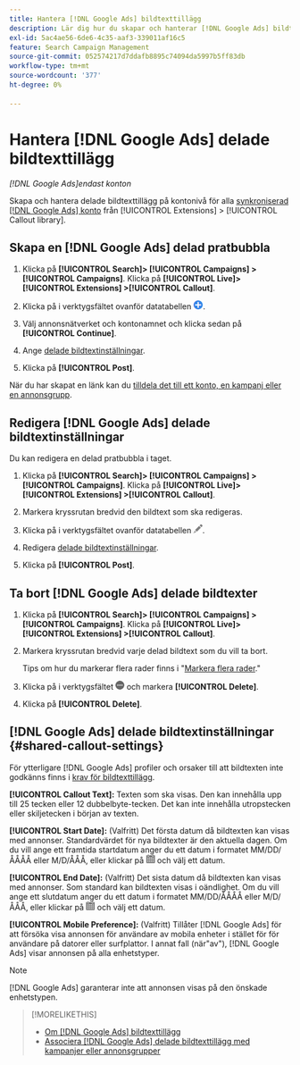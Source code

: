 ```yaml
---
title: Hantera [!DNL Google Ads] bildtexttillägg
description: Lär dig hur du skapar och hanterar [!DNL Google Ads] bildtexttillägg.
exl-id: 5ac4ae56-6de6-4c35-aaf3-339011af16c5
feature: Search Campaign Management
source-git-commit: 052574217d7ddafb8895c74094da5997b5ff83db
workflow-type: tm+mt
source-wordcount: '377'
ht-degree: 0%

---
```


# Hantera [!DNL Google Ads] delade bildtexttillägg

*[!DNL Google Ads]endast konton*

Skapa och hantera delade bildtexttillägg på kontonivå för alla [synkroniserad [!DNL Google Ads] konto](/help/search-social-commerce/campaign-management/accounts/ad-network-account-about.md) från [!UICONTROL Extensions] > [!UICONTROL Callout library].

## Skapa en [!DNL Google Ads] delad pratbubbla

1. Klicka på **[!UICONTROL Search]> [!UICONTROL Campaigns] >[!UICONTROL Campaigns]**. Klicka på **[!UICONTROL Live]> [!UICONTROL Extensions] >[!UICONTROL Callout]**.

1. Klicka på i verktygsfältet ovanför datatabellen ![Skapa](/help/search-social-commerce/assets/add.png "Skapa").

1. Välj annonsnätverket och kontonamnet och klicka sedan på **[!UICONTROL Continue]**.

1. Ange [delade bildtextinställningar](#shared-callout-settings).

1. Klicka på **[!UICONTROL Post]**.

När du har skapat en länk kan du [tilldela det till ett konto, en kampanj eller en annonsgrupp](callout-extension-associate.md).

## Redigera [!DNL Google Ads] delade bildtextinställningar

Du kan redigera en delad pratbubbla i taget.

1. Klicka på **[!UICONTROL Search]> [!UICONTROL Campaigns] >[!UICONTROL Campaigns]**. Klicka på **[!UICONTROL Live]> [!UICONTROL Extensions] >[!UICONTROL Callout]**.

1. Markera kryssrutan bredvid den bildtext som ska redigeras.

1. Klicka på i verktygsfältet ovanför datatabellen ![Redigera](/help/search-social-commerce/assets/edit.png "Redigera").

1. Redigera [delade bildtextinställningar](#shared-callout-settings).

1. Klicka på **[!UICONTROL Post]**.

## Ta bort [!DNL Google Ads] delade bildtexter

1. Klicka på **[!UICONTROL Search]> [!UICONTROL Campaigns] >[!UICONTROL Campaigns]**. Klicka på **[!UICONTROL Live]> [!UICONTROL Extensions] >[!UICONTROL Callout]**.

1. Markera kryssrutan bredvid varje delad bildtext som du vill ta bort.

   Tips om hur du markerar flera rader finns i &quot;[Markera flera rader](/help/search-social-commerce/common-tasks/navigation-editing-selection/multiple-rows-select.md).&quot;

1. Klicka på i verktygsfältet ![Mer](/help/search-social-commerce/assets/more.png "Mer") och markera **[!UICONTROL Delete]**.

1. Klicka på **[!UICONTROL Delete]**.

## [!DNL Google Ads] delade bildtextinställningar {#shared-callout-settings}

För ytterligare [!DNL Google Ads] profiler och orsaker till att bildtexten inte godkänns finns i [krav för bildtexttillägg](https://support.google.com/adspolicy/answer/1054212).

**[!UICONTROL Callout Text]:** Texten som ska visas. Den kan innehålla upp till 25 tecken eller 12 dubbelbyte-tecken. Det kan inte innehålla utropstecken eller skiljetecken i början av texten.

**[!UICONTROL Start Date]:** (Valfritt) Det första datum då bildtexten kan visas med annonser. Standardvärdet för nya bildtexter är den aktuella dagen. Om du vill ange ett framtida startdatum anger du ett datum i formatet MM/DD/ÅÅÅÅ eller M/D/ÅÅÅ, eller klickar på ![Kalender](/help/search-social-commerce/assets/calendar.png "Kalender") och välj ett datum.

**[!UICONTROL End Date]:** (Valfritt) Det sista datum då bildtexten kan visas med annonser. Som standard kan bildtexten visas i oändlighet. Om du vill ange ett slutdatum anger du ett datum i formatet MM/DD/ÅÅÅÅ eller M/D/ÅÅÅ, eller klickar på ![Kalender](/help/search-social-commerce/assets/calendar.png "Kalender") och välj ett datum.

**[!UICONTROL Mobile Preference]:** (Valfritt) Tillåter [!DNL Google Ads] för att försöka visa annonsen för användare av mobila enheter i stället för för användare på datorer eller surfplattor. I annat fall (när&quot;av&quot;), [!DNL Google Ads] visar annonsen på alla enhetstyper.

>[!NOTE]
>
>[!DNL Google Ads] garanterar inte att annonsen visas på den önskade enhetstypen.

>[!MORELIKETHIS]
>
>* [Om [!DNL Google Ads] bildtexttillägg](callout-extension-about.md)
>* [Associera [!DNL Google Ads] delade bildtexttillägg med kampanjer eller annonsgrupper](callout-extension-associate.md)
